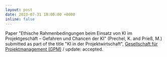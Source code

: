 ```yaml
---
layout: post
date: 2023-07-31 18:00:00 +0000
inline: false
---
```


Paper "Ethische Rahmenbedingungen beim Einsatz von KI im Projektgeschäft – Gefahren und Chancen der KI" (Prechel, K. and Prieß, M.) submitted as part of the title "KI in der Projektwirtschaft", [Gesellschaft für Projektmanagement (GPM)](https://www.gpm-ipma.de) / update: accepted.